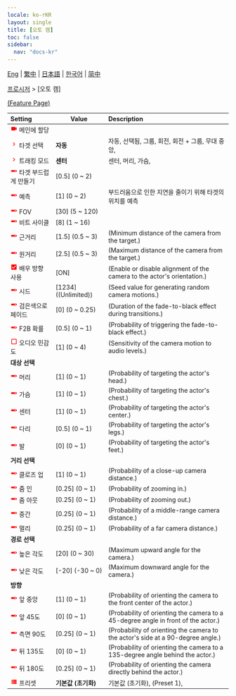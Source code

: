 ```yaml
---
locale: ko-rKR
layout: single
title: [오토 캠]
toc: false
sidebar:
  nav: "docs-kr"
---
```

[Eng](/dancexr/menu/2025.4/motion/auto_cam) | [繁中](/tw/dancexr/menu/2025.4/motion/auto_cam) | [日本語](/jp/dancexr/menu/2025.4/motion/auto_cam) | [한국어](/kr/dancexr/menu/2025.4/motion/auto_cam) | [简中](/zh/dancexr/menu/2025.4/motion/auto_cam)

[프로시저](../menu#프로시저) > [오토 캠]



[(Feature Page)](/kr/dancexr/features/auto_cam)

| Setting | Value | Description |
| :--- | --- | :--- |
| <img src="/images/icon/ic_videocam.png" alt="videocam icon"/> 메인에 할당</nobr>|| 
| <img src="/images/icon/ic_chevron.png" alt="chevron icon"/> 타겟 선택</nobr>| **자동** | 자동, 선택됨, 그룹, 회전, 회전 + 그룹, 무대 중앙,  |
| <img src="/images/icon/ic_chevron.png" alt="chevron icon"/> 트래킹 모드</nobr>| **센터** | 센터, 머리, 가슴,  |
| <img src="/images/icon/ic_slider.png" alt="slider icon"/> 타겟 부드럽게 만들기</nobr>| [0.5] (0 ~ 2) | 
| <img src="/images/icon/ic_slider.png" alt="slider icon"/> 예측</nobr>| [1] (0 ~ 2) | 부드러움으로 인한 지연을 줄이기 위해 타겟의 위치를 예측
| <img src="/images/icon/ic_slider.png" alt="slider icon"/> FOV</nobr>| [30] (5 ~ 120) | 
| <img src="/images/icon/ic_slider.png" alt="slider icon"/> 비트 사이클</nobr>| [8] (1 ~ 16) | 
| <img src="/images/icon/ic_slider.png" alt="slider icon"/> 근거리</nobr>| [1.5] (0.5 ~ 3) | (Minimum distance of the camera from the target.)
| <img src="/images/icon/ic_slider.png" alt="slider icon"/> 원거리</nobr>| [2.5] (0.5 ~ 3) | (Maximum distance of the camera from the target.)
| <img src="/images/icon/ic_check_on.png" alt="check on icon"/> 배우 방향 사용</nobr>| [ON] | (Enable or disable alignment of the camera to the actor's orientation.)
| <img src="/images/icon/ic_slider.png" alt="slider icon"/> 시드</nobr>| [1234] ((Unlimited)) | (Seed value for generating random camera motions.)
| <img src="/images/icon/ic_slider.png" alt="slider icon"/> 검은색으로 페이드</nobr>| [0] (0 ~ 0.25) | (Duration of the fade-to-black effect during transitions.)
| <img src="/images/icon/ic_slider.png" alt="slider icon"/> F2B 확률</nobr>| [0.5] (0 ~ 1) | (Probability of triggering the fade-to-black effect.)
| <img src="/images/icon/ic_check_off.png" alt="check off icon"/> 오디오 민감도</nobr>| [1] (0 ~ 4) | (Sensitivity of the camera motion to audio levels.)
|  <b>대상 선택</b></nobr>|| 
| <img src="/images/icon/ic_slider.png" alt="slider icon"/> 머리</nobr>| [1] (0 ~ 1) | (Probability of targeting the actor's head.)
| <img src="/images/icon/ic_slider.png" alt="slider icon"/> 가슴</nobr>| [1] (0 ~ 1) | (Probability of targeting the actor's chest.)
| <img src="/images/icon/ic_slider.png" alt="slider icon"/> 센터</nobr>| [1] (0 ~ 1) | (Probability of targeting the actor's center.)
| <img src="/images/icon/ic_slider.png" alt="slider icon"/> 다리</nobr>| [0.5] (0 ~ 1) | (Probability of targeting the actor's legs.)
| <img src="/images/icon/ic_slider.png" alt="slider icon"/> 발</nobr>| [0] (0 ~ 1) | (Probability of targeting the actor's feet.)
|  <b>거리 선택</b></nobr>|| 
| <img src="/images/icon/ic_slider.png" alt="slider icon"/> 클로즈 업</nobr>| [1] (0 ~ 1) | (Probability of a close-up camera distance.)
| <img src="/images/icon/ic_slider.png" alt="slider icon"/> 줌 인</nobr>| [0.25] (0 ~ 1) | (Probability of zooming in.)
| <img src="/images/icon/ic_slider.png" alt="slider icon"/> 줌 아웃</nobr>| [0.25] (0 ~ 1) | (Probability of zooming out.)
| <img src="/images/icon/ic_slider.png" alt="slider icon"/> 중간</nobr>| [0.25] (0 ~ 1) | (Probability of a middle-range camera distance.)
| <img src="/images/icon/ic_slider.png" alt="slider icon"/> 멀리</nobr>| [0.25] (0 ~ 1) | (Probability of a far camera distance.)
|  <b>경로 선택</b></nobr>|| 
| <img src="/images/icon/ic_slider.png" alt="slider icon"/> 높은 각도</nobr>| [20] (0 ~ 30) | (Maximum upward angle for the camera.)
| <img src="/images/icon/ic_slider.png" alt="slider icon"/> 낮은 각도</nobr>| [-20] (-30 ~ 0) | (Maximum downward angle for the camera.)
|  <b>방향</b></nobr>|| 
| <img src="/images/icon/ic_slider.png" alt="slider icon"/> 앞 중앙</nobr>| [1] (0 ~ 1) | (Probability of orienting the camera to the front center of the actor.)
| <img src="/images/icon/ic_slider.png" alt="slider icon"/> 앞 45도</nobr>| [0] (0 ~ 1) | (Probability of orienting the camera to a 45-degree angle in front of the actor.)
| <img src="/images/icon/ic_slider.png" alt="slider icon"/> 측면 90도</nobr>| [0.25] (0 ~ 1) | (Probability of orienting the camera to the actor's side at a 90-degree angle.)
| <img src="/images/icon/ic_slider.png" alt="slider icon"/> 뒤 135도</nobr>| [0] (0 ~ 1) | (Probability of orienting the camera to a 135-degree angle behind the actor.)
| <img src="/images/icon/ic_slider.png" alt="slider icon"/> 뒤 180도</nobr>| [0.25] (0 ~ 1) | (Probability of orienting the camera directly behind the actor.)
| <img src="/images/icon/ic_list.png" alt="list icon"/> 프리셋</nobr>| **기본값 (초기화)** | 기본값 (초기화), (Preset 1),  |

